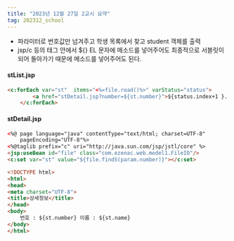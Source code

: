 ```yaml
---
title: "2023년 12월 27일 2교시 요약"
tag: 202312_school
---
```


- 파라미터로 번호값만 넘겨주고 학생 목록에서 찾고 student 객체를 출력
- jsp/c 등의 태그 안에서 ${} EL 문자에 메소드를 넣어주어도 최종적으로 서블릿이 되어 돌아가기 때문에 메소드를 넣어주어도 된다.

#### stList.jsp

```html
<c:forEach var="st"  items="<%=file.road()%>" varStatus="status">
		<a href="stDetail.jsp?number=${st.number}">${status.index+1 }. 이름: ${st.name} 번호: ${st.number}</a><br>
	</c:forEach>
```

#### stDetail.jsp

```html
<%@ page language="java" contentType="text/html; charset=UTF-8"
    pageEncoding="UTF-8"%>
<%@taglib prefix="c" uri="http://java.sun.com/jsp/jstl/core" %>
<jsp:useBean id="file" class="com.ezenac.web.model1.FileIO"/> 
<c:set var="st" value="${file.findS(param.number)}"></c:set>   

<!DOCTYPE html>
<html>
<head>
<meta charset="UTF-8">
<title>상세정보</title>
</head>
<body>
	번호 : ${st.number} 이름 : ${st.name}
</body>
</html>
```